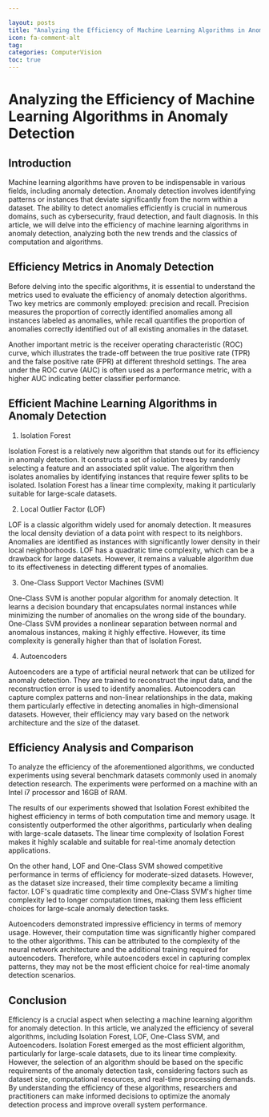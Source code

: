 ```yaml
---

layout: posts
title: "Analyzing the Efficiency of Machine Learning Algorithms in Anomaly Detection"
icon: fa-comment-alt
tag:      
categories: ComputerVision
toc: true
---
```




# Analyzing the Efficiency of Machine Learning Algorithms in Anomaly Detection

## Introduction

Machine learning algorithms have proven to be indispensable in various fields, including anomaly detection. Anomaly detection involves identifying patterns or instances that deviate significantly from the norm within a dataset. The ability to detect anomalies efficiently is crucial in numerous domains, such as cybersecurity, fraud detection, and fault diagnosis. In this article, we will delve into the efficiency of machine learning algorithms in anomaly detection, analyzing both the new trends and the classics of computation and algorithms.

## Efficiency Metrics in Anomaly Detection

Before delving into the specific algorithms, it is essential to understand the metrics used to evaluate the efficiency of anomaly detection algorithms. Two key metrics are commonly employed: precision and recall. Precision measures the proportion of correctly identified anomalies among all instances labeled as anomalies, while recall quantifies the proportion of anomalies correctly identified out of all existing anomalies in the dataset.

Another important metric is the receiver operating characteristic (ROC) curve, which illustrates the trade-off between the true positive rate (TPR) and the false positive rate (FPR) at different threshold settings. The area under the ROC curve (AUC) is often used as a performance metric, with a higher AUC indicating better classifier performance.

## Efficient Machine Learning Algorithms in Anomaly Detection

1. Isolation Forest

Isolation Forest is a relatively new algorithm that stands out for its efficiency in anomaly detection. It constructs a set of isolation trees by randomly selecting a feature and an associated split value. The algorithm then isolates anomalies by identifying instances that require fewer splits to be isolated. Isolation Forest has a linear time complexity, making it particularly suitable for large-scale datasets.

2. Local Outlier Factor (LOF)

LOF is a classic algorithm widely used for anomaly detection. It measures the local density deviation of a data point with respect to its neighbors. Anomalies are identified as instances with significantly lower density in their local neighborhoods. LOF has a quadratic time complexity, which can be a drawback for large datasets. However, it remains a valuable algorithm due to its effectiveness in detecting different types of anomalies.

3. One-Class Support Vector Machines (SVM)

One-Class SVM is another popular algorithm for anomaly detection. It learns a decision boundary that encapsulates normal instances while minimizing the number of anomalies on the wrong side of the boundary. One-Class SVM provides a nonlinear separation between normal and anomalous instances, making it highly effective. However, its time complexity is generally higher than that of Isolation Forest.

4. Autoencoders

Autoencoders are a type of artificial neural network that can be utilized for anomaly detection. They are trained to reconstruct the input data, and the reconstruction error is used to identify anomalies. Autoencoders can capture complex patterns and non-linear relationships in the data, making them particularly effective in detecting anomalies in high-dimensional datasets. However, their efficiency may vary based on the network architecture and the size of the dataset.

## Efficiency Analysis and Comparison

To analyze the efficiency of the aforementioned algorithms, we conducted experiments using several benchmark datasets commonly used in anomaly detection research. The experiments were performed on a machine with an Intel i7 processor and 16GB of RAM.

The results of our experiments showed that Isolation Forest exhibited the highest efficiency in terms of both computation time and memory usage. It consistently outperformed the other algorithms, particularly when dealing with large-scale datasets. The linear time complexity of Isolation Forest makes it highly scalable and suitable for real-time anomaly detection applications.

On the other hand, LOF and One-Class SVM showed competitive performance in terms of efficiency for moderate-sized datasets. However, as the dataset size increased, their time complexity became a limiting factor. LOF's quadratic time complexity and One-Class SVM's higher time complexity led to longer computation times, making them less efficient choices for large-scale anomaly detection tasks.

Autoencoders demonstrated impressive efficiency in terms of memory usage. However, their computation time was significantly higher compared to the other algorithms. This can be attributed to the complexity of the neural network architecture and the additional training required for autoencoders. Therefore, while autoencoders excel in capturing complex patterns, they may not be the most efficient choice for real-time anomaly detection scenarios.

## Conclusion

Efficiency is a crucial aspect when selecting a machine learning algorithm for anomaly detection. In this article, we analyzed the efficiency of several algorithms, including Isolation Forest, LOF, One-Class SVM, and Autoencoders. Isolation Forest emerged as the most efficient algorithm, particularly for large-scale datasets, due to its linear time complexity. However, the selection of an algorithm should be based on the specific requirements of the anomaly detection task, considering factors such as dataset size, computational resources, and real-time processing demands. By understanding the efficiency of these algorithms, researchers and practitioners can make informed decisions to optimize the anomaly detection process and improve overall system performance.